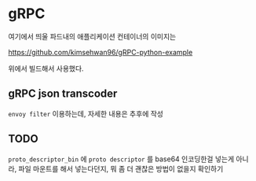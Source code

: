 # gRPC 

여기에서 띄울 파드내의 애플리케이션 컨테이너의 이미지는 

https://github.com/kimsehwan96/gRPC-python-example

위에서 빌드해서 사용했다.

## gRPC json transcoder

`envoy filter` 이용하는데, 자세한 내용은 추후에 작성

## TODO

`proto_descriptor_bin` 에 `proto descriptor` 를 base64 인코딩한걸 넣는게 아니라, 파일 마운트를 해서 넣는다던지, 뭐 좀 더 괜찮은 방법이 없을지 확인하기
